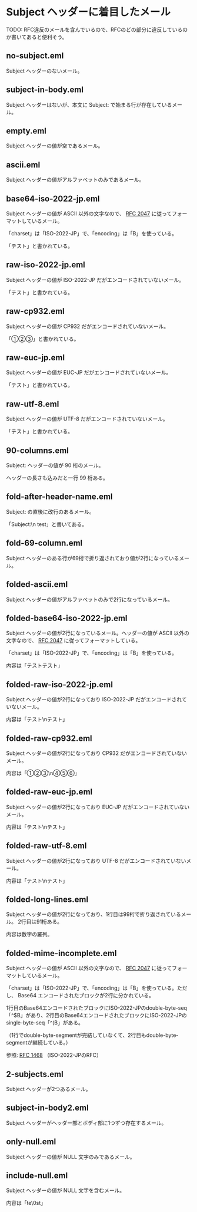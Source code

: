# Subject ヘッダーに着目したメール

TODO: RFC違反のメールを含んでいるので、RFCのどの部分に違反しているのか書いてあると便利そう。

## no-subject.eml

Subject ヘッダーのないメール。

## subject-in-body.eml

Subject ヘッダーはないが、本文に Subject: で始まる行が存在しているメール。

## empty.eml

Subject ヘッダーの値が空であるメール。

## ascii.eml

Subject ヘッダーの値がアルファベットのみであるメール。

## base64-iso-2022-jp.eml

Subject ヘッダーの値が ASCII 以外の文字なので、 [RFC 2047][] に従ってフォーマットしているメール。

「charset」は「ISO-2022-JP」で、「encoding」は「B」を使っている。

「テスト」と書かれている。

## raw-iso-2022-jp.eml

Subject ヘッダーの値が ISO-2022-JP だがエンコードされていないメール。

「テスト」と書かれている。


## raw-cp932.eml

Subject ヘッダーの値が CP932 だがエンコードされていないメール。

「①②③」と書かれている。

## raw-euc-jp.eml

Subject ヘッダーの値が EUC-JP だがエンコードされていないメール。

「テスト」と書かれている。

## raw-utf-8.eml

Subject ヘッダーの値が UTF-8 だがエンコードされていないメール。

「テスト」と書かれている。

## 90-columns.eml

Subject: ヘッダーの値が 90 桁のメール。

ヘッダーの長さも込みだと一行 99 桁ある。

## fold-after-header-name.eml

Subject: の直後に改行のあるメール。

「Subject:\n test」と書いてある。

## fold-69-column.eml

Subject ヘッダーのある行が69桁で折り返されており値が2行になっているメール。

## folded-ascii.eml

Subject ヘッダーの値がアルファベットのみで2行になっているメール。

## folded-base64-iso-2022-jp.eml

Subject ヘッダーの値が2行になっているメール。ヘッダーの値が ASCII 以外の文字なので、 [RFC 2047][] に従ってフォーマットしている。

「charset」は「ISO-2022-JP」で、「encoding」は「B」を使っている。

内容は「テストテスト」

## folded-raw-iso-2022-jp.eml

Subject ヘッダーの値が2行になっており ISO-2022-JP だがエンコードされていないメール。

内容は「テスト\nテスト」

## folded-raw-cp932.eml

Subject ヘッダーの値が2行になっており CP932 だがエンコードされていないメール。

内容は「①②③\n④⑤⑥」

## folded-raw-euc-jp.eml

Subject ヘッダーの値が2行になっており EUC-JP だがエンコードされていないメール。

内容は「テスト\nテスト」

## folded-raw-utf-8.eml

Subject ヘッダーの値が2行になっており UTF-8 だがエンコードされていないメール。

内容は「テスト\nテスト」

## folded-long-lines.eml

Subject ヘッダーの値が2行になっており、1行目は99桁で折り返されているメール。
2行目は91桁ある。

内容は数字の羅列。

## folded-mime-incomplete.eml

Subject ヘッダーの値が ASCII 以外の文字なので、 [RFC 2047][] に従ってフォーマットしているメール。

「charset」は「ISO-2022-JP」で、「encoding」は「B」を使っている。ただし、 Base64 エンコードされたブロックが2行に分かれている。

1行目のBase64エンコードされたブロックにISO-2022-JPのdouble-byte-seq「^$B」があり、2行目のBase64エンコードされたブロックにISO-2022-JPのsingle-byte-seq「^(B」がある。

（1行でdouble-byte-segmentが完結していなくて、2行目もdouble-byte-segmentが継続している。）

参照: [RFC 1468][] （ISO-2022-JPのRFC）

## 2-subjects.eml

Subject ヘッダーが2つあるメール。

## subject-in-body2.eml

Subject ヘッダーがヘッダー部とボディ部に1つずつ存在するメール。

## only-null.eml

Subject ヘッダーの値が NULL 文字のみであるメール。

## include-null.eml

Subject ヘッダーの値が NULL 文字を含むメール。

内容は「te\0st」

  [RFC 1468]: http://tools.ietf.org/html/rfc1468
  [RFC 2047]: http://tools.ietf.org/html/rfc2047
